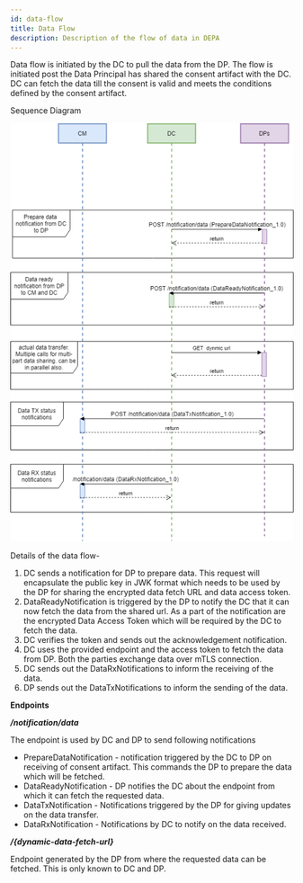 ```yaml
---
id: data-flow
title: Data Flow
description: Description of the flow of data in DEPA
---
```


Data flow is initiated by the DC to pull the data from the DP. The flow is initiated post the Data Principal has shared the consent artifact with the DC. DC can fetch the data till the consent is valid and meets the conditions defined by the consent artifact.

Sequence Diagram

![dataFlow](/img/specification/data-flow.png 'dataFlow')

Details of the data flow-

1.  DC sends a notification for DP to prepare data. This request will encapsulate the public key in JWK format which needs to be used by the DP for sharing the encrypted data fetch URL and data access token.
2.  DataReadyNotification is triggered by the DP to notify the DC that it can now fetch the data from the shared url. As a part of the notification are the encrypted Data Access Token which will be required by the DC to fetch the data.
3.  DC verifies the token and sends out the acknowledgement notification.
4.  DC uses the provided endpoint and the access token to fetch the data from DP. Both the parties exchange data over mTLS connection.
5.  DC sends out the DataRxNotifications to inform the receiving of the data.
6.  DP sends out the DataTxNotifications to inform the sending of the data.

**Endpoints**

**_/notification/data_**

The endpoint is used by DC and DP to send following notifications

- PrepareDataNotification - notification triggered by the DC to DP on receiving of consent artifact. This commands the DP to prepare the data which will be fetched.
- DataReadyNotification - DP notifies the DC about the endpoint from which it can fetch the requested data.
- DataTxNotification - Notifications triggered by the DP for giving updates on the data transfer.
- DataRxNotification - Notifications by DC to notify on the data received.

**_/{dynamic-data-fetch-url}_**

Endpoint generated by the DP from where the requested data can be fetched. This is only known to DC and DP.
